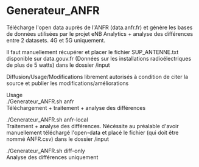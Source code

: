 # Generateur_ANFR
Télécharge l'open data auprès de l'ANFR (data.anfr.fr) et génère les bases de données utilisées par le projet eNB Analytics + analyse des différences entre 2 datasets. 4G et 5G uniquement.

Il faut manuellement récupérer et placer le fichier SUP_ANTENNE.txt disponible sur data.gouv.fr (Données sur les installations radioélectriques de plus de 5 watts) dans le dossier /input

Diffusion/Usage/Modifications librement autorisés à condition de citer la source et publier les modifications/améliorations

Usage<br />
./Generateur_ANFR.sh anfr<br />
Téléchargement + traitement + analyse des différences 

./Generateur_ANFR.sh anfr-local<br />
Traitement + analyse des différences. Nécéssite au préalable d'avoir manuellement téléchargé l'open-data et placé le fichier (qui doit être nommé ANFR.csv) dans le dossier /input

./Generateur_ANFR.sh diff-only<br />
Analyse des différences uniquement
